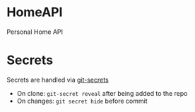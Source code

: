 # HomeAPI
Personal Home API


# Secrets
Secrets are handled via [git-secrets](https://git-secret.io/)

- On clone: `git-secret reveal` after being added to the repo
- On changes: `git secret hide` before commit
